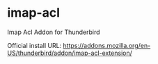 # imap-acl
Imap Acl Addon for Thunderbird

Official install URL:
https://addons.mozilla.org/en-US/thunderbird/addon/imap-acl-extension/
